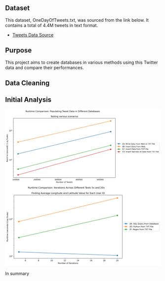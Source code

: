 ## Dataset

This dataset, OneDayOfTweets.txt, was sourced from the link below. It contains a total of 4.4M tweets in text format. 
- [Tweets Data Source](https://dbgroup.cdm.depaul.edu/DSC450/OneDayOfTweets.txt)


## Purpose

This project aims to create databases in various methods using this Twitter data and compare their performances.


## Data Cleaning

## Initial Analysis



<img src="assets/img/1E_plot_runtime_populate.png" alt="plot_runtime_populate">


<img src="assets/img/2G_plot_runtime_distributions.png" alt="plot_runtime_distributions.png">


  In summary

